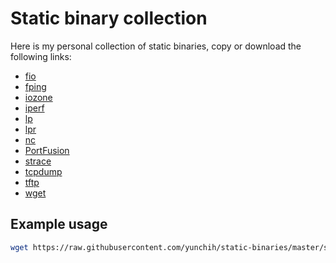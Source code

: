 
# Static binary collection

Here is my personal collection of static binaries, copy or download the following links:

- [fio](https://raw.githubusercontent.com/yunchih/static-binaries/master/fio)
- [fping](https://raw.githubusercontent.com/yunchih/static-binaries/master/fping)
- [iozone](https://raw.githubusercontent.com/yunchih/static-binaries/master/iozone)
- [iperf](https://raw.githubusercontent.com/yunchih/static-binaries/master/iperf)
- [lp](https://raw.githubusercontent.com/yunchih/static-binaries/master/lp)
- [lpr](https://raw.githubusercontent.com/yunchih/static-binaries/master/lpr)
- [nc](https://raw.githubusercontent.com/yunchih/static-binaries/master/nc)
- [PortFusion](https://raw.githubusercontent.com/yunchih/static-binaries/master/PortFusion)
- [strace](https://raw.githubusercontent.com/yunchih/static-binaries/master/strace)
- [tcpdump](https://raw.githubusercontent.com/yunchih/static-binaries/master/tcpdump)
- [tftp](https://raw.githubusercontent.com/yunchih/static-binaries/master/tftp)
- [wget](https://raw.githubusercontent.com/yunchih/static-binaries/master/wget)

## Example usage

```bash
wget https://raw.githubusercontent.com/yunchih/static-binaries/master/strace -O /tmp/strace && chmod +x /tmp/strace
```

